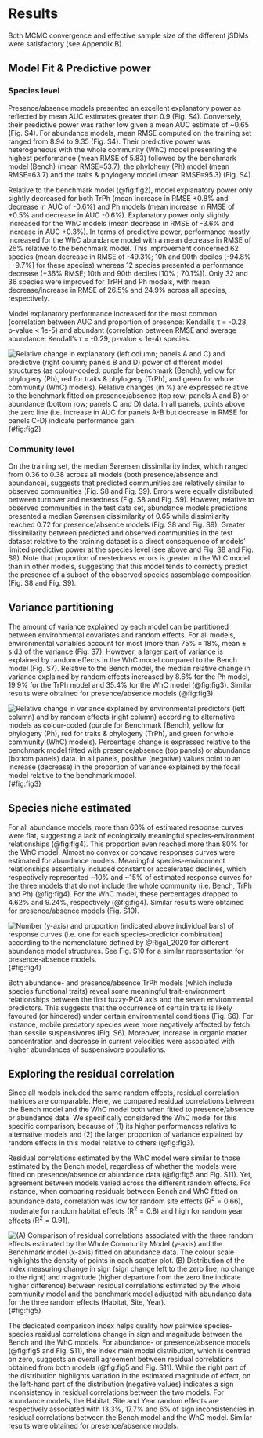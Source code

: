 # Results

Both MCMC convergence and effective sample size of the different jSDMs were satisfactory (see Appendix B).

## Model Fit & Predictive power

### Species level

Presence/absence models presented an excellent explanatory power as reflected by mean AUC estimates greater than 0.9 (Fig. S4). Conversely, their predictive power was rather low given a mean AUC estimate of ~0.65 (Fig. S4). For abundance models, mean RMSE computed on the training set ranged from 8.94 to 9.35 (Fig. S4). Their predictive power was heterogeneous with the whole community (WhC) model presenting the highest performance (mean RMSE of 5.83) followed by the benchmark model (Bench) (mean RMSE=53.7), the phyloheny (Ph) model (mean RMSE=63.7) and the traits & phylogeny model (mean RMSE=95.3) (Fig. S4).

Relative to the benchmark model (@fig:fig2), model explanatory power only sightly decreased for both TrPh (mean increase in RMSE +0.8% and decrease in AUC of -0.6%) and Ph models (mean increase in RMSE of +0.5% and decrease in AUC -0.6%). Explanatory power only slightly increased for the WhC models (mean decrease in RMSE of -3.6% and increase in AUC +0.3%). In terms of predictive power, performance mostly increased for the WhC abundance model with a mean decrease in RMSE of 26% relative to the benchmark model. This improvement concerned 62 species (mean decrease in RMSE of -49.3%; 10h and 90th deciles [-94.8% ; -9.7%] for these species) whereas 12 species presented a performance decrease (+36% RMSE; 10th and 90th deciles [10% ; 70.1%]).  Only 32 and 36 species were improved for TrPH and Ph models, with mean decrease/increase in RMSE of 26.5% and 24.9% across all species, respectively.

Model explanatory performance increased for the most common (correlation between AUC and proportion of presence: Kendall’s τ = -0.28, p-value < 1e-5) and abundant (correlation between RMSE and average abundance: Kendall’s τ = -0.29, p-value < 1e-4) species.

![Relative change in explanatory (left column; panels A and C) and predictive (right column; panels B and D) power of different model structures (as colour-coded: purple for benchmark (Bench), yellow for phylogeny (Ph), red for traits & phylogeny (TrPh), and green for whole community (WhC) models). Relative changes (in %)  are expressed relative  to the benchmark fitted on presence/absence (top row; panels A and B) or abundance (bottom row; panels C and D) data. In all panels, points above the zero line (i.e. increase in AUC for panels A-B but decrease in RMSE for panels C-D) indicate performance gain.](figures/fig2.png){#fig:fig2}

### Community level

On the training set, the median Sørensen dissimilarity index, which ranged from 0.36 to 0.38 across all models (both presence/absence and abundance), suggests that predicted communities are relatively similar to observed communities (Fig. S8 and Fig. S9). Errors were equally distributed between turnover and nestedness (Fig. S8 and Fig. S9). However, relative to observed communities in the test data set, abundance models predictions presented a median Sørensen dissimilarity of 0.65 while dissimilarity reached 0.72 for presence/absence models (Fig. S8 and Fig. S9). Greater dissimilarity between predicted and observed communities in the  test dataset relative to the training dataset  is a direct consequence of models’ limited predictive power at the species level (see above and Fig. S8 and Fig. S9). Note that proportion of nestedness errors is greater in the WhC model than in other models, suggesting that this model tends to correctly predict the presence of a subset of the observed species assemblage  composition (Fig. S8 and Fig. S9).

## Variance partitioning

The amount of variance explained by each model can be partitioned between environmental covariates and random effects. For all models, environmental variables account for most (more than 75% ± 18%, mean ± s.d.) of the variance (Fig. S7). However,  a larger part of variance is explained by random effects in the WhC model compared to the Bench model (Fig. S7). Relative to the Bench model, the median relative change in variance explained by random effects increased by 8.6% for the Ph model, 19.9% for the TrPh model and 35.4% for the WhC model (@fig:fig3). Similar results were obtained for presence/absence models (@fig:fig3).

![Relative change in variance explained by environmental predictors (left column) and by random effects (right column) according to  alternative  models as colour-coded (purple for Benchmark (Bench), yellow for phylogeny (Ph), red for traits & phylogeny (TrPh), and green for whole community (WhC) models). Percentage change is expressed relative to  the benchmark model fitted with presence/absence (top panels) or abundance (bottom panels) data. In all panels, positive (negative) values point to an increase (decrease) in the proportion of variance explained by the focal model relative to the benchmark model.](figures/fig3.png){#fig:fig3}

## Species niche estimated

For all abundance models, more than 60% of estimated response curves were flat, suggesting a lack of ecologically meaningful species-environment relationships (@fig:fig4). This proportion even reached more than 80% for the WhC model. Almost no convex or concave responses curves were estimated for abundance models. Meaningful species-environment relationships essentially included constant or accelerated declines, which respectively represented ~10% and ~15% of estimated response curves  for the three models that do not include the whole community (i.e. Bench, TrPh and Ph) (@fig:fig4). For the WhC model, these percentages dropped to 4.62% and 9.24%, respectively (@fig:fig4). Similar results were obtained for presence/absence models (Fig. S10).

![Number (y-axis) and proportion (indicated above individual bars) of response curves (i.e. one for each species-predictor combination) according to the nomenclature defined by @Rigal_2020 for different abundance model structures. See Fig. S10 for a similar representation for presence-absence models.](figures/fig4.png){#fig:fig4}

Both abundance- and presence/absence TrPh models (which include species functional traits) reveal some meaningful trait-environment relationships between the first fuzzy-PCA axis and the seven environmental predictors. This suggests that the occurrence of certain traits is likely favoured (or hindered) under certain environmental conditions (Fig. S6). For instance, mobile predatory species were more negatively affected by fetch than sessile suspensivores (Fig. S6). Moreover, increase in organic matter concentration and decrease in current velocities were associated with higher abundances of suspensivore populations.

## Exploring the residual correlation

Since all models included the same random effects, residual correlation matrices are comparable. Here, we compared residual correlations between the Bench model and the WhC model both when fitted to presence/absence or abundance data. We specifically considered the WhC model for this specific comparison, because of (1) its higher performances relative to alternative models and (2) the larger proportion of variance explained by random effects in this model relative to others (@fig:fig3).

Residual correlations estimated by the WhC model were similar to those estimated by the Bench model, regardless of whether the models were fitted on presence/absence or abundance data (@fig:fig5 and Fig. S11). Yet, agreement between models varied across the different random effects. For instance, when comparing residuals between Bench and WhC fitted on abundance data, correlation was low for random site effects ($\text{R}^2 = 0.66$), moderate for random habitat effects ($\text{R}^2 = 0.8$) and high for random year effects ($\text{R}^2 = 0.91$).

![(A) Comparison of residual correlations associated with the three random effects estimated by the Whole Community Model (y-axis) and the Benchmark model (x-axis) fitted on abundance data. The colour scale highlights the density of points in each scatter plot. (B) Distribution of the index measuring change in sign (sign change left to the zero line, no change to the right) and magnitude (higher departure from the zero line indicate higher difference) between residual correlations estimated by the whole community model and the benchmark model adjusted with abundance data for the three random effects (Habitat, Site, Year).](figures/fig5.png){#fig:fig5}

The dedicated comparison index helps qualify how pairwise species-species residual correlations change in sign and magnitude between the Bench and the WhC models. For abundance- or presence/absence models (@fig:fig5 and Fig. S11), the index main modal distribution, which is centred on zero, suggests an overall agreement between residual correlations obtained from both models (@fig:fig5 and Fig. S11). While the right part of the distribution highlights variation in the estimated magnitude of effect, on the left-hand part of the distribution (negative values) indicates a sign inconsistency in residual correlations between the two models. For abundance models, the Habitat, Site and Year random effects  are respectively  associated with 13.3%, 17.7% and 6% of sign inconsistencies in residual correlations between the Bench model and the WhC model. Similar results were obtained for presence/absence models.
